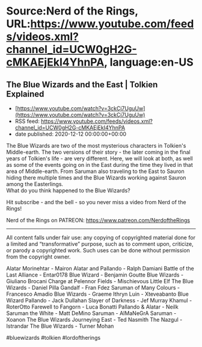 # Source:Nerd of the Rings, URL:https://www.youtube.com/feeds/videos.xml?channel_id=UCW0gH2G-cMKAEjEkI4YhnPA, language:en-US

## The Blue Wizards and the East | Tolkien Explained
 - [https://www.youtube.com/watch?v=3ckCj7UguUw](https://www.youtube.com/watch?v=3ckCj7UguUw)
 - RSS feed: https://www.youtube.com/feeds/videos.xml?channel_id=UCW0gH2G-cMKAEjEkI4YhnPA
 - date published: 2020-12-12 00:00:00+00:00

The Blue Wizards are two of the most mysterious characters in Tolkien's Middle-earth.  The two versions of their story - the later coming in the final years of Tolkien's life - are very different.  Here, we will look at both, as well as some of the events going on in the East during the time they lived in that area of Middle-earth.  From Saruman also traveling to the East to Sauron hiding there multiple times and the Blue Wizards working against Sauron among the Easterlings.  
What do you think happened to the Blue Wizards?


Hit subscribe - and the bell - so you never miss a video from Nerd of the Rings!  

Nerd of the Rings on PATREON: https://www.patreon.com/NerdoftheRings


-------------- 
All content falls under fair use: any copying of copyrighted material done for a limited and “transformative” purpose, such as to comment upon, criticize, or parody a copyrighted work. Such uses can be done without permission from the copyright owner. 

Alatar Morinehtar - Mairon
Alatar and Pallando - Ralph Damiani
Battle of the Last Alliance - Entar0178
Blue Wizard - Benjamin Goutte
Blue Wizards - Giuliano Brocani
Charge at Pelennor Fields - Mischievous Little Elf
The Blue Wizards - Daniel Pilla
Gandalf - Fran Fdez
Saruman of Many Colours - Francesco Amadio
Blue Wizards - Graeme
Ithryn Luin - Xteveabanto
Blue Wizard Pallando - Jack Dullahan
Slayer of Darkness - Jef Murray
Khamul - RoterOtto
Farewell to Fangorn - Luca Bonatti
Pallando & Alatar - Neilk
Saruman the White - Matt DeMino
Saruman - AIMaNeGrA
Saruman - Xoanon
The Blue Wizards Journeying East - Ted Nasmith
The Nazgul - Istrandar
The Blue Wizards - Turner Mohan

#bluewizards #tolkien #lordoftherings

